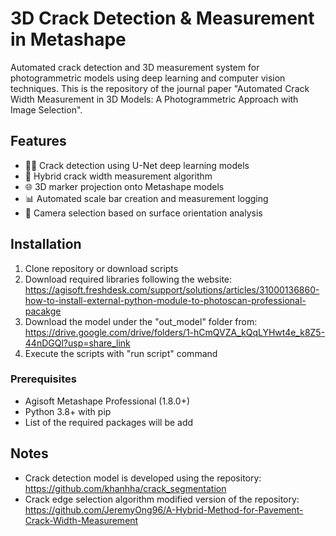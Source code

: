 # 3D Crack Detection & Measurement in Metashape
Automated crack detection and 3D measurement system for photogrammetric models using deep learning and computer vision techniques.
This is the repository of the journal paper "Automated Crack Width Measurement in 3D Models: A Photogrammetric Approach with Image Selection". 

## Features
- 🕵️‍♂️ Crack detection using U-Net deep learning models
- 📏 Hybrid crack width measurement algorithm
- 🌐 3D marker projection onto Metashape models
- 📊 Automated scale bar creation and measurement logging
- 📸 Camera selection based on surface orientation analysis

## Installation
1. Clone repository or download scripts
2. Download required libraries following the website:
https://agisoft.freshdesk.com/support/solutions/articles/31000136860-how-to-install-external-python-module-to-photoscan-professional-pacakge
3. Download the model under the "out_model" folder from:
https://drive.google.com/drive/folders/1-hCmQVZA_kQqLYHwt4e_k8Z5-44nDGQl?usp=share_link
4. Execute the scripts with "run script" command

### Prerequisites
- Agisoft Metashape Professional (1.8.0+)
- Python 3.8+ with pip
- List of the required packages will be add

## Notes
- Crack detection model is developed using the repository:
https://github.com/khanhha/crack_segmentation
- Crack edge selection algorithm modified version of the repository:
https://github.com/JeremyOng96/A-Hybrid-Method-for-Pavement-Crack-Width-Measurement
